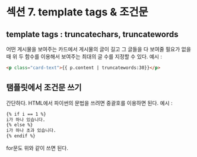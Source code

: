 # 섹션 7. template tags & 조건문
## template tags : truncatechars, truncatewords
어떤 게시물을 보여주는 카드에서 게시물의 글이 길고 그 글들을 다 보여줄 필요가 없을 때 위 두 함수를 이용해서 보여주는 최대의 글 수를 지정할 수 있다.
예시 :
```HTML
<p class="card-text">{{ p.content | truncatewords:30}}</p>
```
## 탬플릿에서 조건문 쓰기
간단하다. HTML에서 파이썬의 문법을 쓰려면 중괄호를 이용하면 된다.
예시 :
```HTML
{% if i == 1 %}
i가 하나 있습니다.
{% else %}
i가 하나 초과 있습니다.
{% endif %}
```
for문도 위와 같이 쓰면 된다.

